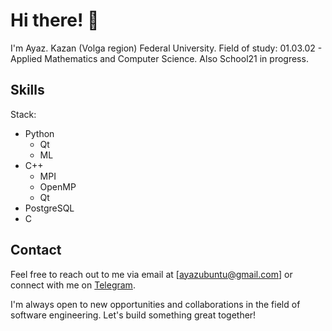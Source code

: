 # Hi there! :wave:

I'm Ayaz.
Kazan (Volga region) Federal University.
Field of study: 01.03.02 - Applied Mathematics and Computer Science.
Also School21 in progress.

## Skills

Stack:

- Python
  - Qt 
  - ML 
- C++
  - MPI
  - OpenMP
  - Qt
- PostgreSQL
- C
<!-- - C#
  - Entity -->
<!-- - Java -->

## Contact

Feel free to reach out to me via email at [ayazubuntu@gmail.com] or connect with me on [Telegram](https://t.me/AyazMurtazin).

I'm always open to new opportunities and collaborations in the field of software engineering. Let's build something great together!
<!--
**AyazMurtazin/AyazMurtazin** is a ✨ _special_ ✨ repository because its `README.md` (this file) appears on your GitHub profile.

Here are some ideas to get you started:

- 🔭 I’m currently working on ...
- 🌱 I’m currently learning ...
- 👯 I’m looking to collaborate on ...
- 🤔 I’m looking for help with ...
- 💬 Ask me about ...
- 📫 How to reach me: ...
- 😄 Pronouns: ...
- ⚡ Fun fact: ...
-->
